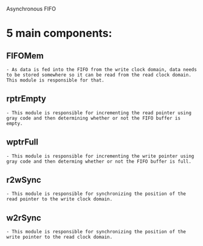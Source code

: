 Asynchronous FIFO

# 5 main components:

## FIFOMem
    - As data is fed into the FIFO from the write clock domain, data needs to be stored somewhere so it can be read from the read clock domain. This module is responsible for that.
## rptrEmpty
    - This module is responsible for incrementing the read pointer using gray code and then determining whether or not the FIFO buffer is empty.
## wptrFull
    - This module is responsible for incrementing the write pointer using gray code and then determing whether or not the FIFO buffer is full.
## r2wSync
    - This module is responsible for synchronizing the position of the read pointer to the write clock domain.
## w2rSync
    - This module is responsible for synchronizing the position of the write pointer to the read clock domain.
